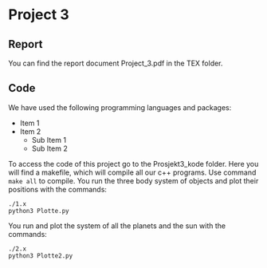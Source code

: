 # Project 3

## Report

You can find the report document Project_3.pdf in the TEX folder.

## Code

We have used the following programming languages and packages: <br />

- Item 1
- Item 2
  - Sub Item 1
  - Sub Item 2

To access the code of this project go to the Prosjekt3_kode folder. Here you will find a makefile, which will compile all our c++ programs. Use command `make all` to compile. You run the three body system of objects and plot their positions with the commands:<br />
```terminal
./1.x
python3 Plotte.py
```

You run and plot the system of all the planets and the sun with the commands: <br />

```terminal
./2.x
python3 Plotte2.py
```
